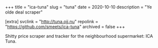 +++
title = "ica-tuna"
slug = "tuna"
date = 2020-10-10
description = "Ye olde deal scraper"

[extra]
svclink = "http://tuna.ojj.nu"
repolink = "https://github.com/smeets/ica-tuna"
archived = false
+++

Shitty price scraper and tracker for the neighbourhood supermarket: ICA Tuna.
